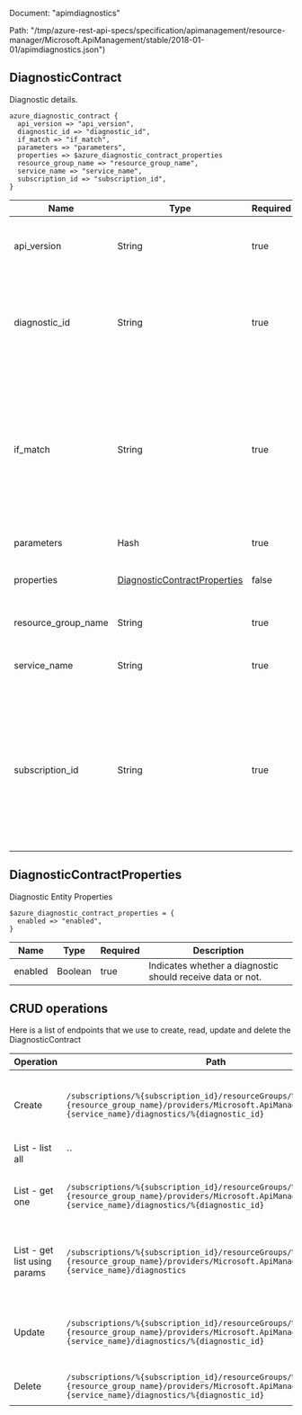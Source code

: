 Document: "apimdiagnostics"


Path: "/tmp/azure-rest-api-specs/specification/apimanagement/resource-manager/Microsoft.ApiManagement/stable/2018-01-01/apimdiagnostics.json")

## DiagnosticContract

Diagnostic details.

```puppet
azure_diagnostic_contract {
  api_version => "api_version",
  diagnostic_id => "diagnostic_id",
  if_match => "if_match",
  parameters => "parameters",
  properties => $azure_diagnostic_contract_properties
  resource_group_name => "resource_group_name",
  service_name => "service_name",
  subscription_id => "subscription_id",
}
```

| Name        | Type           | Required       | Description       |
| ------------- | ------------- | ------------- | ------------- |
|api_version | String | true | Version of the API to be used with the client request. |
|diagnostic_id | String | true | Diagnostic identifier. Must be unique in the current API Management service instance. |
|if_match | String | true | ETag of the Entity. ETag should match the current entity state from the header response of the GET request or it should be * for unconditional update. |
|parameters | Hash | true | Create parameters. |
|properties | [DiagnosticContractProperties](#diagnosticcontractproperties) | false | Diagnostic entity contract properties. |
|resource_group_name | String | true | The name of the resource group. |
|service_name | String | true | The name of the API Management service. |
|subscription_id | String | true | Subscription credentials which uniquely identify Microsoft Azure subscription. The subscription ID forms part of the URI for every service call. |
        
## DiagnosticContractProperties

Diagnostic Entity Properties

```puppet
$azure_diagnostic_contract_properties = {
  enabled => "enabled",
}
```

| Name        | Type           | Required       | Description       |
| ------------- | ------------- | ------------- | ------------- |
|enabled | Boolean | true | Indicates whether a diagnostic should receive data or not. |



## CRUD operations

Here is a list of endpoints that we use to create, read, update and delete the DiagnosticContract

| Operation | Path | Verb | Description | OperationID |
| ------------- | ------------- | ------------- | ------------- | ------------- |
|Create|`/subscriptions/%{subscription_id}/resourceGroups/%{resource_group_name}/providers/Microsoft.ApiManagement/service/%{service_name}/diagnostics/%{diagnostic_id}`|Put|Creates a new Diagnostic or updates an existing one.|Diagnostic_CreateOrUpdate|
|List - list all|``||||
|List - get one|`/subscriptions/%{subscription_id}/resourceGroups/%{resource_group_name}/providers/Microsoft.ApiManagement/service/%{service_name}/diagnostics/%{diagnostic_id}`|Get|Gets the details of the Diagnostic specified by its identifier.|Diagnostic_Get|
|List - get list using params|`/subscriptions/%{subscription_id}/resourceGroups/%{resource_group_name}/providers/Microsoft.ApiManagement/service/%{service_name}/diagnostics`|Get|Lists all diagnostics of the API Management service instance.|Diagnostic_ListByService|
|Update|`/subscriptions/%{subscription_id}/resourceGroups/%{resource_group_name}/providers/Microsoft.ApiManagement/service/%{service_name}/diagnostics/%{diagnostic_id}`|Put|Creates a new Diagnostic or updates an existing one.|Diagnostic_CreateOrUpdate|
|Delete|`/subscriptions/%{subscription_id}/resourceGroups/%{resource_group_name}/providers/Microsoft.ApiManagement/service/%{service_name}/diagnostics/%{diagnostic_id}`|Delete|Deletes the specified Diagnostic.|Diagnostic_Delete|
